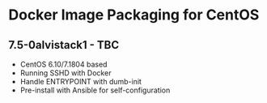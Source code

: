 Docker Image Packaging for CentOS
=================================

7.5-0alvistack1 - TBC
---------------------

-   CentOS 6.10/7.1804 based
-   Running SSHD with Docker
-   Handle ENTRYPOINT with dumb-init
-   Pre-install with Ansible for self-configuration

